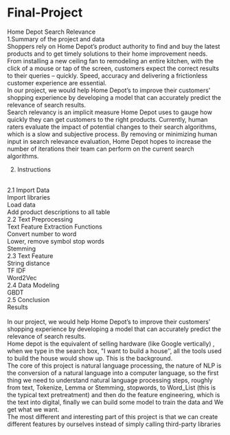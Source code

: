 # Final-Project
Home Depot Search Relevance<br>
1.Summary of the project and data<br>
Shoppers rely on Home Depot’s product authority to find and buy the latest products and to get timely solutions to their home improvement needs. From installing a new ceiling fan to remodeling an entire kitchen, with the click of a mouse or tap of the screen, customers expect the correct results to their queries – quickly. Speed, accuracy and delivering a frictionless customer experience are essential.<br>
In our project, we would help Home Depot’s to improve their customers' shopping experience by developing a model that can accurately predict the relevance of search results.<br>
Search relevancy is an implicit measure Home Depot uses to gauge how quickly they can get customers to the right products. Currently, human raters evaluate the impact of potential changes to their search algorithms, which is a slow and subjective process. By removing or minimizing human input in search relevance evaluation, Home Depot hopes to increase the number of iterations their team can perform on the current search algorithms.<br>

2. Instructions<br>
<br>
2.1 Import Data<br>
	Import libraries<br>
	Load data<br>
	Add product descriptions to all table<br>
2.2 Text Preprocessing<br>
	Text Feature Extraction Functions<br>
        Convert number to word<br>
	Lower, remove symbol stop words<br>
	Stemming<br>
2.3 Text Feature<br>
	String distance<br>
	TF IDF<br>
	Word2Vec<br>
2.4 Data Modeling<br>
	GBDT<br>
2.5 Conclusion<br>
        Results<br>
<br>
In our project, we would help Home Depot’s to improve their customers' shopping experience by developing a model that can accurately predict the relevance of search results.<br>
Home depot is the equivalent of selling hardware (like Google vertically) , when we type in the search box, "I want to build a house’’, all the tools used to build the house would show up. This is the background.<br>
The core of this project is natural language processing, the nature of NLP is the conversion of a natural language into a computer language, so the first thing we need to understand natural language processing steps, roughly from text, Tokenize, Lemma or Stemming, stopwords, to Word_List (this is the typical text pretreatment) and then do the feature engineering, which is the text into digital, finally we can build some model to train the data and We get what we want.<br>
The most different and interesting part of this project is that we can create different features by ourselves instead of simply calling third-party libraries<br>
